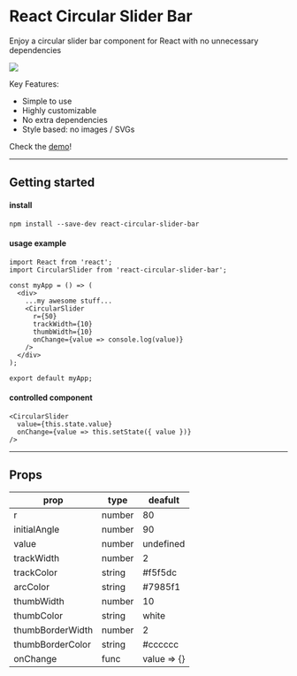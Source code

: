 # React Circular Slider Bar

Enjoy a circular slider bar component for React with no unnecessary dependencies

![](https://alexsyo.github.io/react-circular-slider-bar/assets/example.png)

Key Features:
- Simple to use
- Highly customizable
- No extra dependencies
- Style based: no images / SVGs

Check the [demo](https://alexsyo.github.io/react-circular-slider-bar/build)!

---

## Getting started

#### install
```
npm install --save-dev react-circular-slider-bar
```

#### usage example
```
import React from 'react';
import CircularSlider from 'react-circular-slider-bar';

const myApp = () => (
  <div>
    ...my awesome stuff...
    <CircularSlider
      r={50}
      trackWidth={10}
      thumbWidth={10}
      onChange={value => console.log(value)}
    />
  </div>
);

export default myApp;
```

#### controlled component

```
<CircularSlider
  value={this.state.value}
  onChange={value => this.setState({ value })}
/>
```

---

## Props

prop             | type   | deafult
-----------------|--------|--------
r                | number | 80
initialAngle     | number | 90
value            | number | undefined
trackWidth       | number | 2
trackColor       | string | #f5f5dc
arcColor         | string | #7985f1
thumbWidth       | number | 10
thumbColor       | string | white
thumbBorderWidth | number | 2
thumbBorderColor | string | #cccccc
onChange         | func   | value => {}
